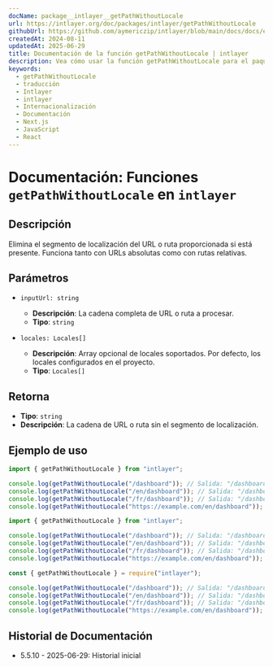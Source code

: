 ```yaml
---
docName: package__intlayer__getPathWithoutLocale
url: https://intlayer.org/doc/packages/intlayer/getPathWithoutLocale
githubUrl: https://github.com/aymericzip/intlayer/blob/main/docs/docs/es/packages/intlayer/getPathWithoutLocale.md
createdAt: 2024-08-11
updatedAt: 2025-06-29
title: Documentación de la función getPathWithoutLocale | intlayer
description: Vea cómo usar la función getPathWithoutLocale para el paquete intlayer
keywords:
  - getPathWithoutLocale
  - traducción
  - Intlayer
  - intlayer
  - Internacionalización
  - Documentación
  - Next.js
  - JavaScript
  - React
---
```


# Documentación: Funciones `getPathWithoutLocale` en `intlayer`

## Descripción

Elimina el segmento de localización del URL o ruta proporcionada si está presente. Funciona tanto con URLs absolutas como con rutas relativas.

## Parámetros

- `inputUrl: string`

  - **Descripción**: La cadena completa de URL o ruta a procesar.
  - **Tipo**: `string`

- `locales: Locales[]`
  - **Descripción**: Array opcional de locales soportados. Por defecto, los locales configurados en el proyecto.
  - **Tipo**: `Locales[]`

## Retorna

- **Tipo**: `string`
- **Descripción**: La cadena de URL o ruta sin el segmento de localización.

## Ejemplo de uso

```typescript codeFormat="typescript"
import { getPathWithoutLocale } from "intlayer";

console.log(getPathWithoutLocale("/dashboard")); // Salida: "/dashboard"
console.log(getPathWithoutLocale("/en/dashboard")); // Salida: "/dashboard"
console.log(getPathWithoutLocale("/fr/dashboard")); // Salida: "/dashboard"
console.log(getPathWithoutLocale("https://example.com/en/dashboard")); // Salida: "https://example.com/dashboard"
```

```javascript codeFormat="esm"
import { getPathWithoutLocale } from "intlayer";

console.log(getPathWithoutLocale("/dashboard")); // Salida: "/dashboard"
console.log(getPathWithoutLocale("/en/dashboard")); // Salida: "/dashboard"
console.log(getPathWithoutLocale("/fr/dashboard")); // Salida: "/dashboard"
console.log(getPathWithoutLocale("https://example.com/en/dashboard")); // Salida: "https://example.com/dashboard"
```

```javascript codeFormat="commonjs"
const { getPathWithoutLocale } = require("intlayer");

console.log(getPathWithoutLocale("/dashboard")); // Salida: "/dashboard"
console.log(getPathWithoutLocale("/en/dashboard")); // Salida: "/dashboard"
console.log(getPathWithoutLocale("/fr/dashboard")); // Salida: "/dashboard"
console.log(getPathWithoutLocale("https://example.com/en/dashboard")); // Salida: "https://example.com/dashboard"
```

## Historial de Documentación

- 5.5.10 - 2025-06-29: Historial inicial
